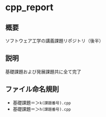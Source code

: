 # cpp_report
## 概要
ソフトウェア工学の講義課題リポジトリ（後半）

## 説明
基礎課題および発展課題共に全て完了

## ファイル命名規則
+ 基礎課題＝＞`k(課題番号).cpp`
+ 基礎課題＝＞`h(課題番号).cpp`
